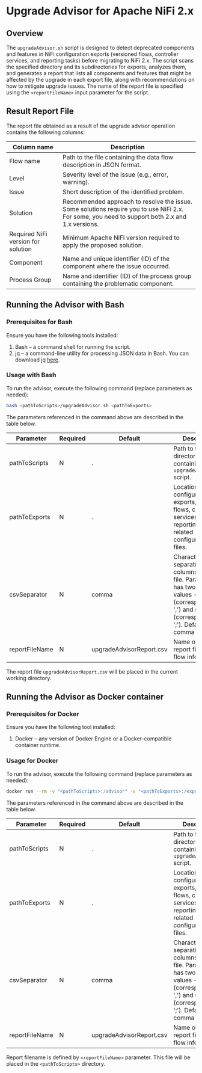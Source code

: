 # Upgrade Advisor for Apache NiFi 2.x

## Overview

The `upgradeAdvisor.sh` script is designed to detect deprecated components and features in NiFi configuration exports (versioned flows, controller services, and reporting tasks) before migrating to NiFi 2.x.
The script scans the specified directory and its subdirectories for exports, analyzes them, and generates a report that lists all components and features that might be affected by the upgrade in each export file, along with recommendations on how to mitigate upgrade issues. The name of the report file is specified using the `<reportFileName>` input parameter for the script.

## Result Report File

The report file obtained as a result of the upgrade advisor operation contains the following columns:

| Column name                        | Description                                                                                                                                     |
|------------------------------------|-------------------------------------------------------------------------------------------------------------------------------------------------|
| Flow name                          | Path to the file containing the data flow description in JSON format.                                                                           |
| Level                              | Severity level of the issue (e.g., error, warning).                                                                                             |
| Issue                              | Short description of the identified problem.                                                                                                    |
| Solution                           | Recommended approach to resolve the issue. Some solutions require you to use NiFi 2.x. For some, you need to support both 2.x and 1.x versions. |
| Required NiFi version for solution | Minimum Apache NiFi version required to apply the proposed solution.                                                                            |
| Component                          | Name and unique identifier (ID) of the component where the issue occurred.                                                                      |
| Process Group                      | Name and identifier (ID) of the process group containing the problematic component.                                                             |

## Running the Advisor with Bash

### Prerequisites for Bash

Ensure you have the following tools installed:
1. Bash – a command shell for running the script.
2. jq – a command-line utility for processing JSON data in Bash. You can download jq [here](https://jqlang.org/download/).

### Usage with Bash

To run the advisor, execute the following command (replace parameters as needed):
```bash
bash <pathToScripts>/upgradeAdvisor.sh <pathToExports>
```

The parameters referenced in the command above are described in the table below.

| Parameter      | Required | Default                  | Description                                                                                                                                                                |
|----------------|----------|--------------------------|----------------------------------------------------------------------------------------------------------------------------------------------------------------------------|
| pathToScripts  | N        | .                        | Path to the directory containing the `upgradeAdvisor.sh` script.                                                                                                           |
| pathToExports  | N        | .                        | Location of NiFi configuration exports, including flows, controller services, reporting tasks, or related configuration files.                                             |
| csvSeparator   | N        | comma                    | Character for separating columns in csv file. Parameter has two available values -- comma (corresponds to ',') and semicolon (corresponds to ';'). Default is comma (','). |
| reportFileName | N        | upgradeAdvisorReport.csv | Name of the report file with flow information.                                                                                                                             |

The report file `upgradeAdvisorReport.csv` will be placed in the current working directory.

## Running the Advisor as Docker container

### Prerequisites for Docker

Ensure you have the following tool installed:
1. Docker – any version of Docker Engine or a Docker-compatible container runtime.

### Usage for Docker

To run the advisor, execute the following command (replace parameters as needed):
```bash
docker run --rm -v "<pathToScripts>:/advisor" -v "<pathToExports>:/export" -w "/advisor/" --entrypoint=/bin/bash ghcr.io/netcracker/nifi-registry:1.0.3 upgradeAdvisor.sh /export/
```

The parameters referenced in the command above are described in the table below.

| Parameter      | Required | Default                  | Description                                                                                                                                                                |
|----------------|----------|--------------------------|----------------------------------------------------------------------------------------------------------------------------------------------------------------------------|
| pathToScripts  | N        | .                        | Path to the directory containing the `upgradeAdvisor.sh` script.                                                                                                           |
| pathToExports  | N        | .                        | Location of NiFi configuration exports, including flows, controller services, reporting tasks, or related configuration files.                                             |
| csvSeparator   | N        | comma                    | Character for separating columns in csv file. Parameter has two available values -- comma (corresponds to ',') and semicolon (corresponds to ';'). Default is comma (','). |
| reportFileName | N        | upgradeAdvisorReport.csv | Name of the report file with flow information.                                                                                                                             |


Report filename is defined by `<reportFileName>` parameter. This file will be placed in the `<pathToScripts>` directory.
